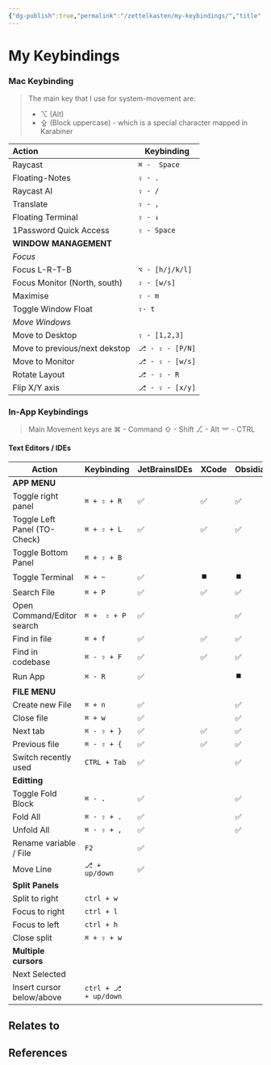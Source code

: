 ```yaml
---
{"dg-publish":true,"permalink":"/zettelkasten/my-keybindings/","title":"My Keybindings","tags":["status/todo"],"created":"2023-11-21T12:11:18.926+00:00"}
---
```



# My Keybindings


### Mac Keybinding
> The main key that I use for system-movement are:
>- ⌥  (Alt) 
>- ⇪ (Block uppercase) - which is a special character mapped in Karabiner


| Action                        | Keybinding            |
|:----------------------------- | --------------------- |
| Raycast                       | `⌘ -  Space`          |
| Floating-Notes                | `⇪ - .`               |
| Raycast AI                    | `⇪ - /`               |
| Translate                     | `⇪ - ,`               |
| Floating Terminal             | `⇪ - ↓`               |
| 1Password Quick Access        | `⇪ - Space`           |
| **WINDOW MANAGEMENT**         |                       |
| *Focus*                       |                        |
| Focus L-R-T-B                 | `⌥ - [h/j/k/l]`     |
| Focus Monitor (North, south)  | `⇪ - [w/s]`           |
| Maximise                      | `⇪ - m`               |
| Toggle Window Float           | `⇪- t`                |
| *Move Windows*                |                       |
| Move to Desktop               | `⇪ - [1,2,3]`         |
| Move to previous/next dekstop | `⎇ - ⇪ - [P/N]` |
| Move to Monitor               | `⎇ - ⇪ - [w/s]`       |
| Rotate Layout                 | `⎇ - ⇪ - R`           |
| Flip X/Y axis                 | `⎇ - ⇪ - [x/y]`       |

### In-App Keybindings
> Main Movement keys are 
> ⌘ - Command 
> ⇧ - Shift
> ⎇ - Alt
> ⌤ - CTRL

#### Text Editors / IDEs

| Action                        | Keybinding            | JetBrainsIDEs | XCode | Obsidian | VSCode | Vim |
| ----------------------------- | --------------------- | ------------- | ----- | -------- | ------ | --- |
| **APP MENU**                  |                       |               |       |          |        |     |
| Toggle right panel            | `⌘ + ⇧ + R`           | ✅            | ✅    | ✅       |        |     |
| Toggle Left Panel  (TO-Check) | `⌘ + ⇧ + L`           | ✅            | ✅    | ✅       |        |     |
| Toggle  Bottom Panel          | `⌘ + ⇧ + B`           |               |       |          |        |     |
| Toggle  Terminal              | `⌘ + ~`               | ✅            | ⏹️    | ⏹️       |        |     |
| Search File                   | `⌘ + P`               | ✅            | ✅    | ✅       |        |     |
| Open  Command/Editor search   | `⌘ +  ⇧ + P`          | ✅            |       | ✅       |        |     |
| Find in file                  | `⌘ + f`               | ✅            | ✅    | ✅       |        |     |
| Find in codebase              | `⌘ - ⇧ + F `          | ✅            | ✅    | ✅       |        |     |
| Run App                       | `⌘ - R `              | ✅            |       | ⏹️       |        |     |
| **FILE MENU**                 |                       |               |       |          |        |     |
| Create new File               | `⌘ + n`               | ✅            |       | ✅       |        |     |
| Close file                    | `⌘ + w`               | ✅            |       | ✅       |        |     |
| Next tab                      | `⌘ - ⇧ + }`           | ✅            | ✅    | ✅       |        |     |
| Previous file                 | `⌘ - ⇧ + {`           | ✅            | ✅    | ✅       |        |     |
| Switch recently used          | `CTRL + Tab `         | ✅            |       | ✅       |        |     |
| **Editting**                  |                       |               |       |          |        |     |
| Toggle Fold Block             | `⌘ - .`               | ✅            |       | ✅       |        |     |
| Fold All                      | `⌘ - ⇧ + .`           | ✅            |       | ✅       |        |     |
| Unfold All                    | `⌘ - ⇧ + ,`           | ✅            |       | ✅       |        |     |
| Rename variable / File        | `F2`                  | ✅            |       |          |        |     |
| Move Line                     | `⎇ + up/down`         | ✅            |       |          |        |     |
| **Split Panels**              |                       |               |       |          |        |     |
| Split to right                | `ctrl + w`            |               |       |          |        |     |
| Focus to right                | `ctrl + l`            |               |       |          |        |     |
| Focus to left                  | `ctrl + h`                      |               |       |          |        |     |
| Close split                   | `⌘ + ⇧ + w`              |               |       |          |        |     |
| **Multiple cursors**          |                       |               |       |          |        |     |
| Next Selected                 |                       |               |       |          |        |     |
| Insert cursor below/above     | `ctrl + ⎇  + up/down` |               |       |          |        |     |



## Relates to
## References
